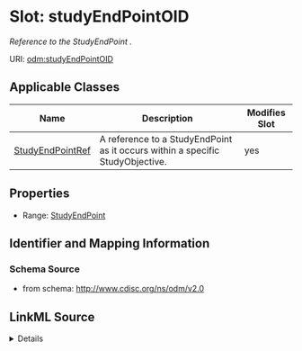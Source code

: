 # Slot: studyEndPointOID


_Reference to the StudyEndPoint ._



URI: [odm:studyEndPointOID](http://www.cdisc.org/ns/odm/v2.0/studyEndPointOID)



<!-- no inheritance hierarchy -->




## Applicable Classes

| Name | Description | Modifies Slot |
| --- | --- | --- |
[StudyEndPointRef](StudyEndPointRef.md) | A reference to a StudyEndPoint as it occurs within a specific StudyObjective. |  yes  |







## Properties

* Range: [StudyEndPoint](StudyEndPoint.md)





## Identifier and Mapping Information







### Schema Source


* from schema: http://www.cdisc.org/ns/odm/v2.0




## LinkML Source

<details>
```yaml
name: studyEndPointOID
description: Reference to the StudyEndPoint .
from_schema: http://www.cdisc.org/ns/odm/v2.0
rank: 1000
alias: studyEndPointOID
domain_of:
- StudyEndPointRef
range: StudyEndPoint

```
</details>